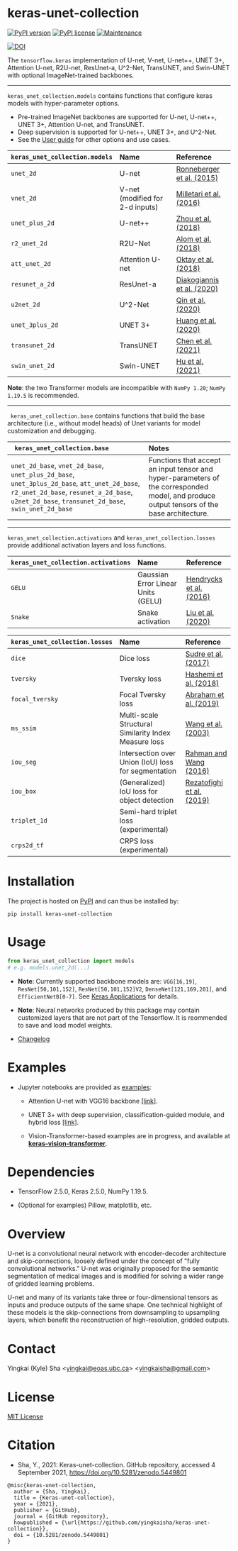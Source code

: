 # keras-unet-collection

[![PyPI version](https://badge.fury.io/py/keras-unet-collection.svg)](https://badge.fury.io/py/keras-unet-collection)
[![PyPI license](https://img.shields.io/pypi/l/keras-unet-collection.svg)](https://pypi.org/project/keras-unet-collection/)
[![Maintenance](https://img.shields.io/badge/Maintained%3F-yes-green.svg)](https://github.com/yingkaisha/keras-unet-collection/graphs/commit-activity)

[![DOI](https://zenodo.org/badge/323426984.svg)](https://zenodo.org/badge/latestdoi/323426984)

The `tensorflow.keras` implementation of U-net, V-net, U-net++, UNET 3+, Attention U-net, R2U-net, ResUnet-a, U^2-Net, TransUNET, and Swin-UNET with optional ImageNet-trained backbones.

----------

`keras_unet_collection.models` contains functions that configure keras models with hyper-parameter options. 

* Pre-trained ImageNet backbones are supported for U-net, U-net++, UNET 3+, Attention U-net, and TransUNET.
* Deep supervision is supported for U-net++, UNET 3+, and U^2-Net.
* See the [User guide](https://github.com/yingkaisha/keras-unet-collection/blob/main/examples/user_guide_models.ipynb) for other options and use cases.

| `keras_unet_collection.models` | Name | Reference |
|:---------------|:----------------|:----------------|
| `unet_2d`      | U-net           | [Ronneberger et al. (2015)](https://link.springer.com/chapter/10.1007/978-3-319-24574-4_28) |
| `vnet_2d`      | V-net (modified for 2-d inputs) | [Milletari et al. (2016)](https://arxiv.org/abs/1606.04797) |
| `unet_plus_2d` | U-net++         | [Zhou et al. (2018)](https://link.springer.com/chapter/10.1007/978-3-030-00889-5_1) |
| `r2_unet_2d`   | R2U-Net         | [Alom et al. (2018)](https://arxiv.org/abs/1802.06955) |
| `att_unet_2d`  | Attention U-net | [Oktay et al. (2018)](https://arxiv.org/abs/1804.03999) |
| `resunet_a_2d` | ResUnet-a       | [Diakogiannis et al. (2020)](https://doi.org/10.1016/j.isprsjprs.2020.01.013) |
| `u2net_2d`     | U^2-Net         | [Qin et al. (2020)](https://arxiv.org/abs/2005.09007) |
| `unet_3plus_2d` | UNET 3+        | [Huang et al. (2020)](https://arxiv.org/abs/2004.08790) |
| `transunet_2d` | TransUNET       | [Chen et al. (2021)](https://arxiv.org/abs/2102.04306) |
| `swin_unet_2d` | Swin-UNET       | [Hu et al. (2021)](https://arxiv.org/abs/2105.05537) |

**Note**: the two Transformer models are incompatible with `NumPy 1.20`; `NumPy 1.19.5` is recommended.

----------

` keras_unet_collection.base` contains functions that build the base architecture (i.e., without model heads) of Unet variants for model customization and debugging.

| ` keras_unet_collection.base` | Notes |
|:-----------------------------------|:------|
| `unet_2d_base`, `vnet_2d_base`, `unet_plus_2d_base`, `unet_3plus_2d_base`, `att_unet_2d_base`, `r2_unet_2d_base`, `resunet_a_2d_base`, `u2net_2d_base`, `transunet_2d_base`, `swin_unet_2d_base` | Functions that accept an input tensor and hyper-parameters of the corresponded model, and produce output tensors of the base architecture. |

----------

`keras_unet_collection.activations` and `keras_unet_collection.losses` provide additional activation layers and loss functions.

| `keras_unet_collection.activations` | Name | Reference |
|:--------|:----------------|:----------------|
| `GELU`  | Gaussian Error Linear Units (GELU)   | [Hendrycks et al. (2016)](https://arxiv.org/abs/1606.08415) |
| `Snake` | Snake activation                     | [Liu et al. (2020)](https://arxiv.org/abs/2006.08195) |

| `keras_unet_collection.losses` | Name | Reference |
|:----------------|:----------------|:----------------|
| `dice`          | Dice loss                      | [Sudre et al. (2017)](https://link.springer.com/chapter/10.1007/978-3-319-67558-9_28) |
| `tversky`       | Tversky loss                   | [Hashemi et al. (2018)](https://ieeexplore.ieee.org/abstract/document/8573779) |
| `focal_tversky` | Focal Tversky loss             | [Abraham et al. (2019)](https://ieeexplore.ieee.org/abstract/document/8759329) |
| `ms_ssim`       | Multi-scale Structural Similarity Index Measure loss | [Wang et al. (2003)](https://ieeexplore.ieee.org/abstract/document/1292216) |
| `iou_seg`       | Intersection over Union (IoU) loss for segmentation | [Rahman and Wang (2016)](https://link.springer.com/chapter/10.1007/978-3-319-50835-1_22) |
| `iou_box`       | (Generalized) IoU loss for object detection | [Rezatofighi et al. (2019)](https://openaccess.thecvf.com/content_CVPR_2019/html/Rezatofighi_Generalized_Intersection_Over_Union_A_Metric_and_a_Loss_for_CVPR_2019_paper.html) |
| `triplet_1d`    | Semi-hard triplet loss (experimental) | |
| `crps2d_tf`     | CRPS loss (experimental)       | |

# Installation

The project is hosted on [PyPI](https://pypi.org/project/keras-unet-collection/) and can thus be installed by:

```
pip install keras-unet-collection
```

# Usage

```python
from keras_unet_collection import models
# e.g. models.unet_2d(...)
```
* **Note**: Currently supported backbone models are: `VGG[16,19]`, `ResNet[50,101,152]`, `ResNet[50,101,152]V2`, `DenseNet[121,169,201]`, and `EfficientNetB[0-7]`. See [Keras Applications](https://keras.io/api/applications/) for details. 

* **Note**: Neural networks produced by this package may contain customized layers that are not part of the Tensorflow. It is reommended to save and load model weights.

* [Changelog](https://github.com/yingkaisha/keras-unet-collection/blob/main/CHANGELOG.md)

# Examples

* Jupyter notebooks are provided as [examples](https://github.com/yingkaisha/keras-unet-collection/tree/main/examples):

  * Attention U-net with VGG16 backbone [[link]](https://github.com/yingkaisha/keras-unet-collection/blob/main/examples/human-seg_atten-unet-backbone_coco.ipynb).
  
  * UNET 3+ with deep supervision, classification-guided module, and hybrid loss [[link]](https://github.com/yingkaisha/keras-unet-collection/blob/main/examples/segmentation_unet-three-plus_oxford-iiit.ipynb).

  * Vision-Transformer-based examples are in progress, and available at [**keras-vision-transformer**](https://github.com/yingkaisha/keras-vision-transformer).

# Dependencies

* TensorFlow 2.5.0, Keras 2.5.0, NumPy 1.19.5.

* (Optional for examples) Pillow, matplotlib, etc.

# Overview

U-net is a convolutional neural network with encoder-decoder architecture and skip-connections, loosely defined under the concept of "fully convolutional networks." U-net was originally proposed for the semantic segmentation of medical images and is modified for solving a wider range of gridded learning problems.

U-net and many of its variants take three or four-dimensional tensors as inputs and produce outputs of the same shape. One technical highlight of these models is the skip-connections from downsampling to upsampling layers, which benefit the reconstruction of high-resolution, gridded outputs.

# Contact

Yingkai (Kyle) Sha <<yingkai@eoas.ubc.ca>> <<yingkaisha@gmail.com>>

# License

[MIT License](https://github.com/yingkaisha/keras-unet/blob/main/LICENSE)

# Citation

* Sha, Y., 2021: Keras-unet-collection. GitHub repository, accessed 4 September 2021, https://doi.org/10.5281/zenodo.5449801

```
@misc{keras-unet-collection,
  author = {Sha, Yingkai},
  title = {Keras-unet-collection},
  year = {2021},
  publisher = {GitHub},
  journal = {GitHub repository},
  howpublished = {\url{https://github.com/yingkaisha/keras-unet-collection}},
  doi = {10.5281/zenodo.5449801}
}
```

